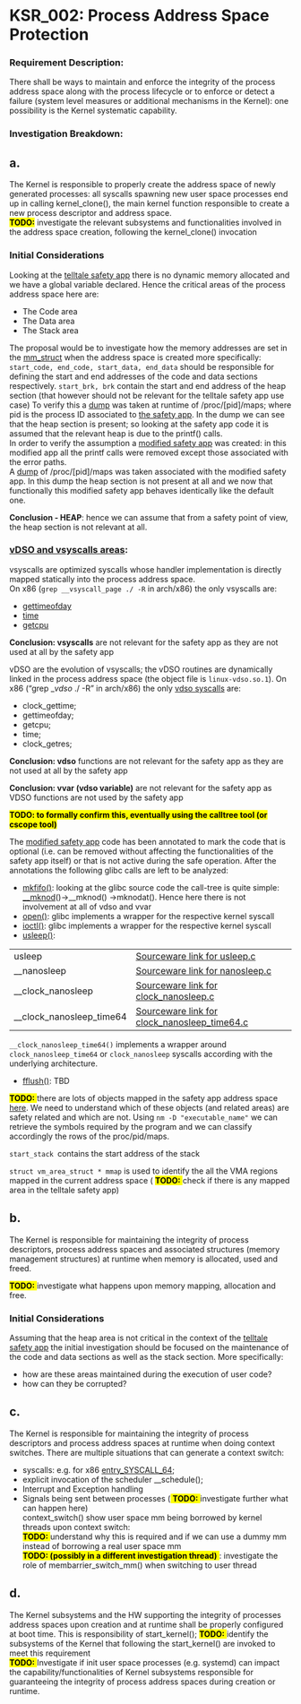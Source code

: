 
# KSR_002: Process Address Space Protection

### Requirement Description: 
There shall be ways to maintain and enforce the integrity of the process address space along with the process lifecycle or to enforce or detect a failure (system level measures or additional mechanisms in the Kernel): one possibility is the Kernel systematic capability.

### Investigation Breakdown:

## a. 
The Kernel is responsible to properly create the address space of newly generated processes: all syscalls spawning new user space processes end up in calling kernel_clone(), the main kernel function responsible to create a new process descriptor and address space.  
<mark >**TODO:**</mark> investigate the relevant subsystems and functionalities involved in the address space creation, following the kernel_clone() invocation

		
### Initial Considerations
Looking at the [telltale safety app](https://github.com/elisa-tech/wg-automotive-safety-app/blob/main/safety-app.c) there is no dynamic memory allocated and we have a global variable declared. Hence the critical areas of the process address space here are:

- The Code area
- The Data area
- The Stack area

The proposal would be to investigate how the memory addresses are set in the [mm_struct](https://github.com/torvalds/linux/blob/v5.15/include/linux/mm_types.h#L402) when the address space is created more specifically:  
`start_code, end_code, start_data, end_data` should be responsible for defining the start and end addresses of the code and data sections respectively.
`start_brk, brk` contain the start and end address of the heap section (that however should not be relevant for the telltale safety app use case)
To verify this a [dump](KSR_002_files/DefautSafetyAppProcessMaps.md) was taken at runtime of /proc/[pid]/maps; where pid is the process ID associated to [the safety app](https://github.com/elisa-tech/wg-automotive-safety-app/blob/main/safety-app.c). In the dump we can see that the heap section is present; so looking at the safety app code it is assumed that the relevant heap is due to the printf() calls.  
In order to verify the assumption a [modified safety app](https://github.com/paolonig/wg_automotive_fork/blob/test_branch/safety-app.c) was created: in this modified app all the printf calls were removed except those associated with the error paths.  
A [dump](KSR_002_files/ModifiedSafetyAppProcessMaps.md) of /proc/[pid]/maps was taken associated with the modified safety app. In this dump the heap section is not present at all and we now that functionally this modified safety app behaves identically like the default one. 

**Conclusion - HEAP**: hence we can assume that from a safety point of view, the heap section is not relevant at all.

    
### [vDSO and vsyscalls areas](https://0xax.gitbooks.io/linux-insides/content/SysCall/linux-syscall-3.html):
vsyscalls are optimized syscalls whose handler implementation is directly mapped statically into the process address space.  
On x86 (`grep __vsyscall_page ./ -R` in arch/x86) the only vsyscalls are:

- [gettimeofday](https://github.com/torvalds/linux/blob/v5.4/arch/x86/entry/vsyscall/vsyscall_emu_64.S#L20)
- [time](https://github.com/torvalds/linux/blob/v5.4/arch/x86/entry/vsyscall/vsyscall_emu_64.S#L25)
- [getcpu](https://github.com/torvalds/linux/blob/v5.4/arch/x86/entry/vsyscall/vsyscall_emu_64.S#L30)

**Conclusion: vsyscalls** are not relevant for the safety app as they are not used at all by the safety app


vDSO are the evolution of vsyscalls; the vDSO routines are dynamically linked in the process address space (the object file is `linux-vdso.so.1`).
On x86 (“grep __vdso_ ./ -R” in arch/x86) the only [vdso syscalls](https://github.com/torvalds/linux/blob/v5.4/arch/x86/entry/vdso/vdso.lds.S#L17) are:

- clock_gettime;
- gettimeofday;
- getcpu;
- time;
- clock_getres;

**Conclusion: vdso** functions are not relevant for the safety app as they are not used at all by the safety app

**Conclusion: vvar (vdso variable)**  are not relevant for the safety app as VDSO functions are not used by the safety app

<mark > **TODO: to formally confirm this, eventually using the calltree tool (or cscope tool)** </mark>

The [modified safety app](https://github.com/paolonig/wg_automotive_fork/blob/test_branch/safety-app.c) code has been annotated to mark the code that is optional (i.e. can be removed without affecting the functionalities of the safety app itself) or that is not active during	the safe operation. After the annotations the following glibc calls are left to be analyzed:

- [mkfifo()](https://github.com/paolonig/wg_automotive_fork/blob/test_branch/safety-app.c#L70): looking at the glibc source code the call-tree is quite simple:  [__mknod](https://sourceware.org/git/?p=glibc.git;a=blob;f=sysdeps/posix/mkfifo.c;h=5f9452ce497a6bbd6bc42ea23c4c4af7118c2e09;hb=HEAD#l27)()->__mknod() ->mknodat(). Hence here there is not involvement at all of vdso and vvar
- [open()](https://github.com/paolonig/wg_automotive_fork/blob/test_branch/safety-app.c#L71): glibc implements a wrapper for the respective kernel syscall
- [ioctl()](https://github.com/paolonig/wg_automotive_fork/blob/test_branch/safety-app.c#L79): glibc implements a wrapper for the respective kernel syscall
- [usleep()](https://github.com/paolonig/wg_automotive_fork/blob/test_branch/safety-app.c#L109): 

<table>
  <tr>
   <td>
usleep
   </td>
   <td>
<a href="https://sourceware.org/git/?p=glibc.git;a=blob;f=sysdeps/posix/usleep.c;h=cfb9db1505c4f07ceb025b14e6bb801e50babae1;hb=bc6c1af537dbcc05e1559e02f0f12942a829c224#l23">Sourceware link for usleep.c</a>
   </td>
  </tr>
  <tr>
   <td>__nanosleep
   </td>
   <td>
<a href="https://sourceware.org/git/?p=glibc.git;a=blob_plain;f=posix/nanosleep.c;hb=HEAD">Sourceware link for nanosleep.c</a>
   </td>
  </tr>
  <tr>
   <td>__clock_nanosleep
   </td>
   <td>
<a href="https://sourceware.org/git/?p=glibc.git;a=blob_plain;f=sysdeps/unix/sysv/linux/clock_nanosleep.c;hb=HEAD">Sourceware link for clock_nanosleep.c</a>
   </td>
  </tr>
  <tr>
   <td>__clock_nanosleep_time64
   </td>
   <td>
<a href="https://sourceware.org/git/?p=glibc.git;a=blob_plain;f=sysdeps/unix/sysv/linux/clock_nanosleep.c;hb=HEAD">Sourceware link for clock_nanosleep_time64.c</a>
   </td>
  </tr>
</table>



`__clock_nanosleep_time64()` implements a wrapper around `clock_nanosleep_time64` or `clock_nanosleep` syscalls according with the underlying architecture.



- [fflush()](https://github.com/paolonig/wg_automotive_fork/blob/test_branch/safety-app.c#L111): TBD

<mark > **TODO:** </mark> there are lots of objects mapped in the safety app address space [here](KSR_002_files/ModifiedSafetyAppProcessMaps.md). We need to	understand which of these objects (and related areas) are safety related and which are not. Using `nm -D "executable_name"` we can retrieve the symbols required by the program and we can classify accordingly the rows of the proc/pid/maps.

`start_stack `contains the start address of the stack

`struct vm_area_struct * mmap`  is used to identify the all the VMA regions mapped in the current address space ( <mark > **TODO:** </mark> check if there is any mapped area in the telltale safety app)


## b. 
The Kernel is responsible for maintaining the integrity of process descriptors, process address spaces and associated structures (memory management structures) at runtime when memory is allocated, used and freed. 

<mark > **TODO:** </mark> investigate what happens upon memory mapping, allocation and free.


### Initial Considerations
Assuming that the heap area is not critical in the context of the [telltale safety app](https://github.com/elisa-tech/wg-automotive-safety-app/blob/main/safety-app.c) the initial investigation should be focused on the maintenance of the code and data sections as well as the stack section. More specifically: 
- how are these areas maintained during the execution of user code?
- how can they be corrupted?
	 
## c. 
The Kernel is responsible for maintaining the integrity of process descriptors and process address spaces at runtime when doing context switches. There are multiple situations that can generate a context switch:
- syscalls: e.g. for x86 [entry_SYSCALL_64](https://git.kernel.org/pub/scm/linux/kernel/git/torvalds/linux.git/tree/arch/x86/entry/entry_64.S?h=v5.14#n87);
- explicit invocation of the scheduler __schedule();
- Interrupt and Exception handling
- Signals being sent between processes (<mark > **TODO:** </mark> investigate further what can happen here)  
context_switch() show user space mm being borrowed by kernel threads upon context switch:  
<mark > **TODO:** </mark> understand why this is required and if we can use a dummy mm instead of borrowing a real user space mm  
<mark > **TODO: (possibly in a different investigation thread)** </mark>: investigate the role of membarrier_switch_mm() when switching to user thread


## d. 
The Kernel subsystems and the HW supporting the integrity of processes address spaces upon creation and at runtime shall be properly configured at boot time. This is responsibility of start_kernel(); <mark > **TODO:** </mark> identify the subsystems of the Kernel that following the start_kernel() are invoked to meet this requirement  
<mark > **TODO:** </mark> Investigate if init user space processes (e.g. systemd) can impact the capability/functionalities of Kernel subsystems responsible for guaranteeing the integrity of process address spaces during creation or runtime.










